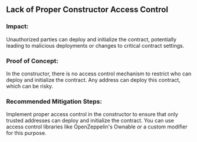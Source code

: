 ## Lack of Proper Constructor Access Control
 ### Impact: 
Unauthorized parties can deploy and initialize the contract, potentially leading to malicious deployments or changes to critical contract settings.

### Proof of Concept: 
In the constructor, there is no access control mechanism to restrict who can deploy and initialize the contract. Any address can deploy this contract, which can be risky.

### Recommended Mitigation Steps: 
Implement proper access control in the constructor to ensure that only trusted addresses can deploy and initialize the contract. You can use access control libraries like OpenZeppelin's Ownable or a custom modifier for this purpose.